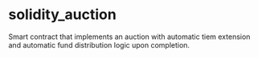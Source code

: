 # solidity_auction
Smart contract that implements an auction with automatic tiem extension and automatic fund distribution logic upon completion.
